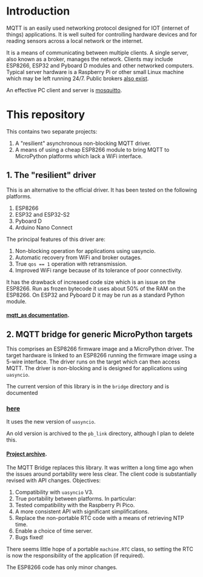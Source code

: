 # Introduction

MQTT is an easily used networking protocol designed for IOT (internet of
things) applications. It is well suited for controlling hardware devices and
for reading sensors across a local network or the internet.

It is a means of communicating between multiple clients. A single server, also
known as a broker, manages the network. Clients may include ESP8266, ESP32 and
Pyboard D modules and other networked computers. Typical server hardware is a
Raspberry Pi or other small Linux machine which may be left running 24/7.
Public brokers
[also exist](https://github.com/mqtt/mqtt.github.io/wiki/public_brokers).

An effective PC client and server is [mosquitto](https://mosquitto.org/).

# This repository

This contains two separate projects:  
 1. A "resilient" asynchronous non-blocking MQTT driver.
 2. A means of using a cheap ESP8266 module to bring MQTT to MicroPython
 platforms which lack a WiFi interface.

## 1. The "resilient" driver

This is an alternative to the official driver. It has been tested on the
following platforms.
 1. ESP8266
 2. ESP32 and ESP32-S2
 3. Pyboard D
 4. Arduino Nano Connect

The principal features of this driver are:  
 1. Non-blocking operation for applications using uasyncio.
 2. Automatic recovery from WiFi and broker outages.
 3. True `qos == 1` operation with retransmission.
 4. Improved WiFi range because of its tolerance of poor connectivity.

It has the drawback of increased code size which is an issue on the ESP8266.
Run as frozen bytecode it uses about 50% of the RAM on the ESP8266. On ESP32
and Pyboard D it may be run as a standard Python module.

#### [mqtt_as documentation](./mqtt_as/README.md).

## 2. MQTT bridge for generic MicroPython targets

This comprises an ESP8266 firmware image and a MicroPython driver. The target
hardware is linked to an ESP8266 running the firmware image using a 5-wire
interface. The driver runs on the target which can then access MQTT. The driver
is non-blocking and is designed for applications using `uasyncio`.

The current version of this library is in the `bridge` directory and is
documented  
### [here](./bridge/BRIDGE.md)

It uses the new version of `uasyncio`.

An old version is archived to the `pb_link` directory, although I plan to
delete this.

#### [Project archive](./pb_link/NO_NET.md).

The MQTT Bridge replaces this library. It was written a long time ago when the
issues around portability were less clear. The client code is substantially
revised with API changes. Objectives:
 1. Compatibility with `uasyncio` V3.
 2. True portability between platforms. In particular:
 3. Tested compatibility with the Raspberry Pi Pico.
 4. A more consistent API with significant simplifications.
 5. Replace the non-portable RTC code with a means of retrieving NTP time.
 6. Enable a choice of time server.
 7. Bugs fixed!

There seems little hope of a portable `machine.RTC` class, so setting the RTC
is now the responsibility of the application (if required).

The ESP8266 code has only minor changes.
